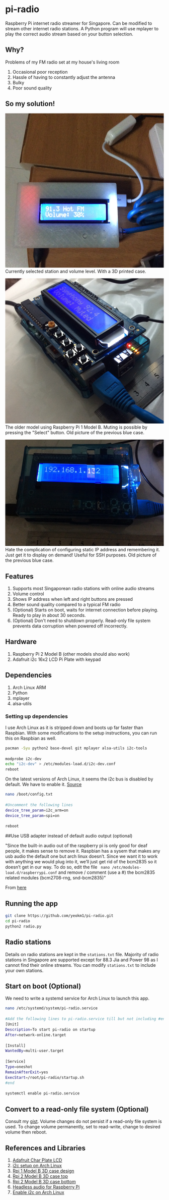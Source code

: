 pi-radio
========

Raspberry Pi internet radio streamer for Singapore. Can be modified to stream other internet radio stations. A Python program will use mplayer to play the correct audio stream based on your button selection. 

## Why?

Problems of my FM radio set at my house's living room

1. Occasional poor reception
2. Hassle of having to constantly adjust the antenna
3. Bulky
4. Poor sound quality

## So my solution!

![Screen](/photos/typical.jpg)
Currently selected station and volume level. With a 3D printed case.

![Screen](/photos/muted.jpg)
The older model using Raspberry Pi 1 Model B. Muting is possible by pressing the "Select" button. Old picture of the previous blue case.

![Screen](/photos/ipaddress.jpg)
Hate the complication of configuring static IP address and remembering it. Just get it to display on demand! Useful for SSH purposes. Old picture of the previous blue case.


## Features
1. Supports most Singaporean radio stations with online audio streams
2. Volume control
3. Shows IP address when left and right buttons are pressed
4. Better sound quality compared to a typical FM radio
6. (Optional) Starts on boot, waits for internet connection before playing. Ready to play in about 30 seconds.
7. (Optional) Don't need to shutdown properly. Read-only file system prevents data corruption when powered off incorrectly.


## Hardware

1. Raspberry Pi 2 Model B (other models should also work)
2. Adafruit i2c 16x2 LCD Pi Plate with keypad

## Dependencies

1. Arch Linux ARM
2. Python
3. mplayer
4. alsa-utils


### Setting up dependencies

I use Arch Linux as it is stripped down and boots up far faster than Raspbian. With some modifications to the setup instructions, you can run this on Raspbian as well.

```bash
pacman -Syu python2 base-devel git mplayer alsa-utils i2c-tools

modprobe i2c-dev
echo "i2c-dev" > /etc/modules-load.d/i2c-dev.conf
reboot
```

On the latest versions of Arch Linux, it seems the i2c bus is disabled by default. We have to enable it. [Source](http://archlinuxarm.org/forum/viewtopic.php?f=31&t=8330)

```bash
nano /boot/config.txt

#Uncomment the following lines
device_tree_param=i2c_arm=on
device_tree_param=spi=on

reboot
```

##Use USB adapter instead of default audio output (optional)

"Since the built-in audio out of the raspberry pi is only good for deaf people, it makes sense to remove it. Raspbian has a sysem that makes any usb audio the default one but arch linux doesn’t. Since we want it to work with anything we would plug into it, we’ll just get rid of the bcm2835 so it doesn’t get in our way. To do so, edit the file ``` nano /etc/modules-load.d/raspberrypi.conf``` and remove / comment (use a #) the bcm2835 related modules (bcm2708-rng, snd-bcm2835)"

From [here](http://www.marc-nostromo.com/installing-archlinux-on-raspberry-pi-for-headless-audio/)

## Running the app

```bash
git clone https://github.com/yeokm1/pi-radio.git
cd pi-radio
python2 radio.py
```

## Radio stations

Details on radio stations are kept in the `stations.txt` file.  Majority of radio stations in Singapore are supported except for 88.3 Jia and Power 98 as I cannot find their online streams. You can modify `stations.txt` to include your own stations.


## Start on boot (Optional)

We need to write a systemd service for Arch Linux to launch this app. 

```bash
nano /etc/systemd/system/pi-radio.service

#Add the following lines to pi-radio.service till but not including #end
[Unit]
Description=To start pi-radio on startup
After=network-online.target

[Install]
WantedBy=multi-user.target

[Service]
Type=oneshot
RemainAfterExit=yes
ExecStart=/root/pi-radio/startup.sh
#end

systemctl enable pi-radio.service
```


## Convert to a read-only file system (Optional)
Consult my [gist](https://gist.github.com/yeokm1/8b0ffc03e622ce011010). Volume changes do not persist if a read-only file system is used. To change volume permanently, set to read-write, change to desired volume then reboot.


## References and Libraries

1. [Adafruit Char Plate LCD](https://learn.adafruit.com/adafruit-16x2-character-lcd-plus-keypad-for-raspberry-pi/overview)
2. [i2c setup on Arch Linux](http://cfedk.host.cs.st-andrews.ac.uk/site/?q=2013-pi)
3. [Rpi 1 Model B 3D case design](http://www.thingiverse.com/thing:101837)
4. [Rpi 2 Model B 3D case top](http://www.thingiverse.com/thing:588608)
5. [Rpi 2 Model B 3D case bottom](http://www.thingiverse.com/thing:582366)
5. [Headless audio for Raspberry Pi](http://www.marc-nostromo.com/installing-archlinux-on-raspberry-pi-for-headless-audio/)
6. [Enable i2c on Arch Linux](http://archlinuxarm.org/forum/viewtopic.php?f=31&t=8330)
